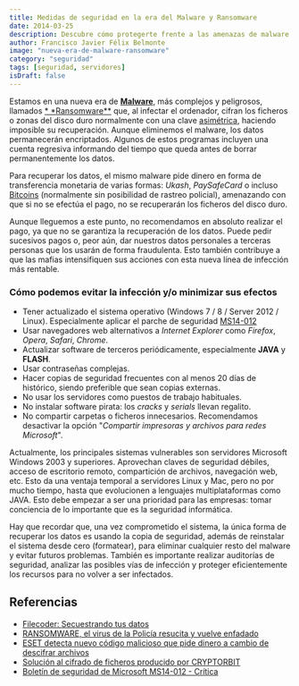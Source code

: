 ```yaml
---
title: Medidas de seguridad en la era del Malware y Ransomware
date: 2014-03-25
description: Descubre cómo protegerte frente a las amenazas de malware y ransomware en la era digital, con consejos prácticos y medidas de seguridad para minimizar riesgos y salvaguardar tus datos.
author: Francisco Javier Félix Belmonte
image: "nueva-era-de-malware-ransomware"
category: "seguridad"
tags: [seguridad, servidores]
isDraft: false
---
```


Estamos en una nueva era de [**Malware**](https://es.wikipedia.org/wiki/Malware), más complejos y peligrosos, llamados [\*
\*Ransomware\*\*](https://es.wikipedia.org/wiki/Ransomware) que, al infectar el ordenador, cifran los ficheros o zonas del
disco duro normalmente con una clave [asimétrica](https://es.wikipedia.org/wiki/Criptograf%C3%ADa_asim%C3%A9trica),
haciendo imposible su recuperación. Aunque eliminemos el malware, los datos permanecerán encriptados. Algunos de estos
programas incluyen una cuenta regresiva informando del tiempo que queda antes de borrar permanentemente los datos.

Para recuperar los datos, el mismo malware pide dinero en forma de transferencia monetaria de varias formas: _Ukash_,
_PaySafeCard_ o incluso [Bitcoins](https://bitcoin.org/es/) (normalmente sin posibilidad de rastreo policial),
amenazando con que si no se efectúa el pago, no se recuperarán los ficheros del disco duro.

Aunque lleguemos a este punto, no recomendamos en absoluto realizar el pago, ya que no se garantiza la recuperación de
los datos. Puede pedir sucesivos pagos o, peor aún, dar nuestros datos personales a terceras personas que los usarán de
forma fraudulenta. Esto también contribuye a que las mafias intensifiquen sus acciones con esta nueva línea de infección
más rentable.

### Cómo podemos evitar la infección y/o minimizar sus efectos

- Tener actualizado el sistema operativo (Windows 7 / 8 / Server 2012 / Linux). Especialmente aplicar el parche de
  seguridad [MS14-012](https://technet.microsoft.com/es-es/security/bulletin/ms14-012)
- Usar navegadores web alternativos a _Internet Explorer_ como _Firefox_, _Opera_, _Safari_, _Chrome_.
- Actualizar software de terceros periódicamente, especialmente **JAVA** y **FLASH**.
- Usar contraseñas complejas.
- Hacer copias de seguridad frecuentes con al menos 20 días de histórico, siendo preferible que sean copias externas.
- No usar los servidores como puestos de trabajo habituales.
- No instalar software pirata: los _cracks_ y _serials_ llevan regalito.
- No compartir carpetas o ficheros innecesarios. Recomendamos desactivar la opción "_Compartir impresoras y archivos
  para redes Microsoft_".

Actualmente, los principales sistemas vulnerables son servidores Microsoft Windows 2003 y superiores. Aprovechan claves
de seguridad débiles, acceso de escritorio remoto, compartición de archivos, navegación web, etc. Esto da una ventaja
temporal a servidores Linux y Mac, pero no por mucho tiempo, hasta que evolucionen a lenguajes multiplataformas como
JAVA. Esto debe empezar a ser una prioridad para las empresas: tomar conciencia de lo importante que es la seguridad
informática.

Hay que recordar que, una vez comprometido el sistema, la única forma de recuperar los datos es usando la copia de
seguridad, además de reinstalar el sistema desde cero (formatear), para eliminar cualquier resto del malware y evitar
futuros problemas. También es importante realizar auditorías de seguridad, analizar las posibles vías de infección y
proteger eficientemente los recursos para no volver a ser infectados.

## Referencias

- [Filecoder: Secuestrando tus datos](https://blogs.protegerse.com/laboratorio/2013/09/26/filecoder-secuestrando-tus-datos/)
- [RANSOMWARE, el virus de la Policía resucita y vuelve enfadado](https://elblogdeangelucho.com/elblogdeangelucho/blog/2013/03/16/ransomware-el-virus-de-la-policia-resucita-y-vuelve-enfadado/)
- [ESET detecta nuevo código malicioso que pide dinero a cambio de descifrar archivos](https://www.eset-la.com/centro-prensa/articulo/2013/eset-detecta-nuevo-codigo-malicioso-pide-dinero-descifrar-archivos/3367)
- [Solución al cifrado de ficheros producido por CRYPTORBIT](https://www.zonavirus.com/noticias/2014/muy-importante-solucion-al-cifrado-de-ficheros-producido-por-el-cryptorbit.asp)
- [Boletín de seguridad de Microsoft MS14-012 - Crítica](https://technet.microsoft.com/es-es/security/bulletin/ms14-012)
